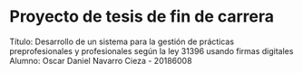 # Proyecto de tesis de fin de carrera

Título: Desarrollo de un sistema para la gestión de prácticas preprofesionales y profesionales según la ley 31396 usando firmas digitales
Alumno: Oscar Daniel Navarro Cieza - 20186008
